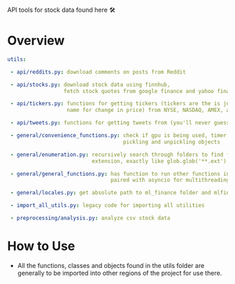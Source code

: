 API tools for stock data found here 🛠

# Overview
```yaml
utils:

 - api/reddits.py: download comments on posts from Reddit

 - api/stocks.py: download stock data using finnhub,
                  fetch stock quotes from google finance and yahoo finance

 - api/tickers.py: functions for getting tickers (tickers are the is just another
                   name for change in price) from NYSE, NASDAQ, AMEX, and S&P500

 - api/tweets.py: functions for getting tweets from (you'll never guess) Twitter

 - general/convenience_functions.py: check if gpu is being used, timer for timing objects,
                                     pickling and unpickling objects

 - general/enumeration.py: recursively search through folders to find files with a certain
                           extension, exactly like glob.glob('**.ext')

 - general/general_functions.py: has function to run other functions in its own thread, can be
                                 paired with asyncio for multithreading with semaphores

 - general/locales.py: get absolute path to ml_finance folder and mlfinance.utils folder

 - import_all_utils.py: legacy code for importing all utilities

 - preprocessing/analysis.py: analyze csv stock data
```

# How to Use
- All the functions, classes and objects found in the utils folder are generally to be imported
  into other regions of the project for use there. 
